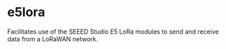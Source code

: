 # e5lora
Facilitates use of the SEEED Studio E5 LoRa modules to send and receive data from a LoRaWAN network.
